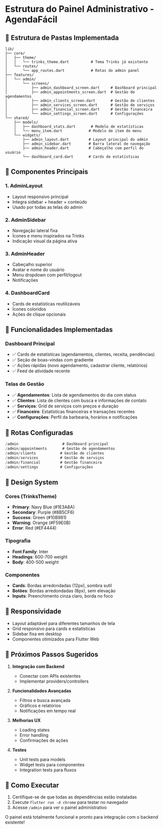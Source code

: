 # Estrutura do Painel Administrativo - AgendaFácil

## 📁 Estrutura de Pastas Implementada

```
lib/
├── core/
│   ├── theme/
│   │   └── trinks_theme.dart          # Tema Trinks já existente
│   └── routes/
│       └── app_routes.dart            # Rotas do admin panel
├── features/
│   └── admin/
│       └── screens/
│           ├── admin_dashboard_screen.dart     # Dashboard principal
│           ├── admin_appointments_screen.dart  # Gestão de agendamentos
│           ├── admin_clients_screen.dart       # Gestão de clientes
│           ├── admin_services_screen.dart      # Gestão de serviços
│           ├── admin_financial_screen.dart     # Gestão financeira
│           └── admin_settings_screen.dart      # Configurações
└── shared/
    ├── models/
    │   ├── dashboard_stats.dart       # Modelo de estatísticas
    │   └── menu_item.dart            # Modelo de item do menu
    └── widgets/
        ├── admin_layout.dart         # Layout principal do admin
        ├── admin_sidebar.dart        # Barra lateral de navegação
        ├── admin_header.dart         # Cabeçalho com perfil do usuário
        └── dashboard_card.dart       # Cards de estatísticas
```

## 🎨 Componentes Principais

### 1. AdminLayout
- Layout responsivo principal
- Integra sidebar + header + conteúdo
- Usado por todas as telas do admin

### 2. AdminSidebar
- Navegação lateral fixa
- Ícones e menu inspirados na Trinks
- Indicação visual da página ativa

### 3. AdminHeader
- Cabeçalho superior
- Avatar e nome do usuário
- Menu dropdown com perfil/logout
- Notificações

### 4. DashboardCard
- Cards de estatísticas reutilizáveis
- Ícones coloridos
- Ações de clique opcionais

## 🚀 Funcionalidades Implementadas

### Dashboard Principal
- ✅ Cards de estatísticas (agendamentos, clientes, receita, pendências)
- ✅ Seção de boas-vindas com gradiente
- ✅ Ações rápidas (novo agendamento, cadastrar cliente, relatórios)
- ✅ Feed de atividade recente

### Telas de Gestão
- ✅ **Agendamentos**: Lista de agendamentos do dia com status
- ✅ **Clientes**: Lista de clientes com busca e informações de contato
- ✅ **Serviços**: Grid de serviços com preços e duração
- ✅ **Financeiro**: Estatísticas financeiras e transações recentes
- ✅ **Configurações**: Perfil da barbearia, horários e notificações

## 🎯 Rotas Configuradas

```dart
/admin                    # Dashboard principal
/admin/appointments       # Gestão de agendamentos
/admin/clients           # Gestão de clientes
/admin/services          # Gestão de serviços
/admin/financial         # Gestão financeira
/admin/settings          # Configurações
```

## 🎨 Design System

### Cores (TrinksTheme)
- **Primary**: Navy Blue (#1E3A8A)
- **Secondary**: Purple (#8B5CF6)
- **Success**: Green (#10B981)
- **Warning**: Orange (#F59E0B)
- **Error**: Red (#EF4444)

### Tipografia
- **Font Family**: Inter
- **Headings**: 600-700 weight
- **Body**: 400-500 weight

### Componentes
- **Cards**: Bordas arredondadas (12px), sombra sutil
- **Botões**: Bordas arredondadas (8px), sem elevação
- **Inputs**: Preenchimento cinza claro, borda no foco

## 📱 Responsividade

- Layout adaptável para diferentes tamanhos de tela
- Grid responsivo para cards e estatísticas
- Sidebar fixa em desktop
- Componentes otimizados para Flutter Web

## 🔄 Próximos Passos Sugeridos

1. **Integração com Backend**
   - Conectar com APIs existentes
   - Implementar providers/controllers

2. **Funcionalidades Avançadas**
   - Filtros e busca avançada
   - Gráficos e relatórios
   - Notificações em tempo real

3. **Melhorias UX**
   - Loading states
   - Error handling
   - Confirmações de ações

4. **Testes**
   - Unit tests para models
   - Widget tests para componentes
   - Integration tests para fluxos

## 🚀 Como Executar

1. Certifique-se de que todas as dependências estão instaladas
2. Execute `flutter run -d chrome` para testar no navegador
3. Acesse `/admin` para ver o painel administrativo

O painel está totalmente funcional e pronto para integração com o backend existente!